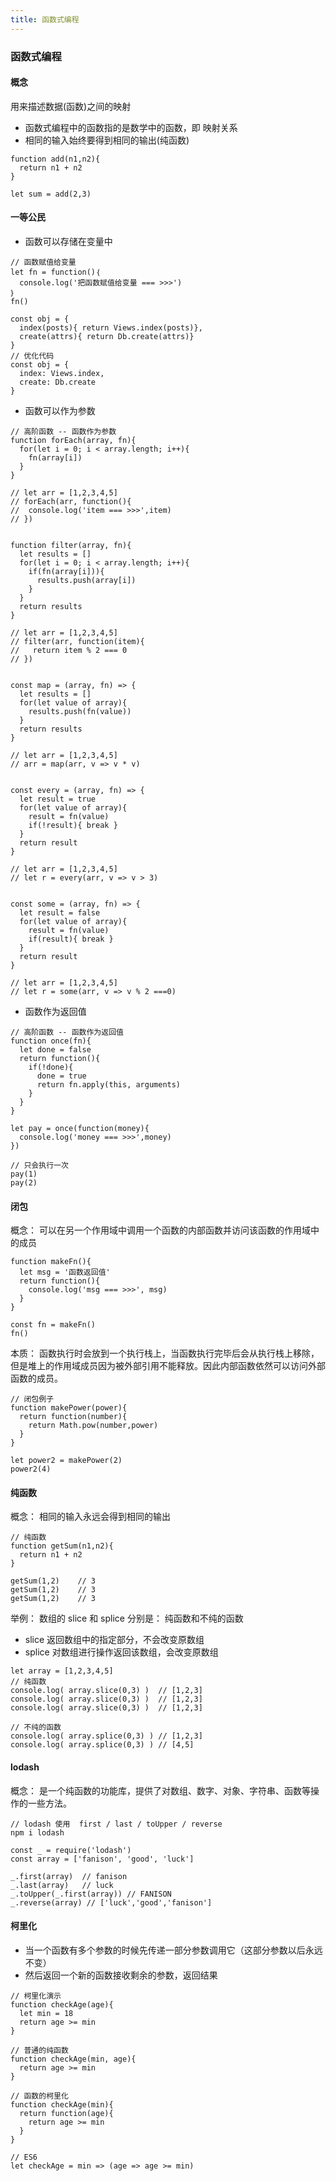 ```yaml
---
title: 函数式编程
---
```


### 函数式编程

#### 概念

用来描述数据(函数)之间的映射

- 函数式编程中的函数指的是数学中的函数，即 映射关系
- 相同的输入始终要得到相同的输出(纯函数)

```
function add(n1,n2){
  return n1 + n2
}

let sum = add(2,3)
```

#### 一等公民

- 函数可以存储在变量中

```
// 函数赋值给变量
let fn = function()｛
  console.log('把函数赋值给变量 === >>>')
｝
fn()

const obj = {
  index(posts){ return Views.index(posts)},
  create(attrs){ return Db.create(attrs)}
}
// 优化代码
const obj = {
  index: Views.index,
  create: Db.create
}
```

- 函数可以作为参数

```
// 高阶函数 -- 函数作为参数
function forEach(array, fn){
  for(let i = 0; i < array.length; i++){
    fn(array[i])
  }
}

// let arr = [1,2,3,4,5]
// forEach(arr, function(){
//  console.log('item === >>>',item)
// })


function filter(array, fn){
  let results = []
  for(let i = 0; i < array.length; i++){
    if(fn(array[i])){
      results.push(array[i])
    }
  }
  return results
}

// let arr = [1,2,3,4,5]
// filter(arr, function(item){
//   return item % 2 === 0
// })


const map = (array, fn) => {
  let results = []
  for(let value of array){
    results.push(fn(value))
  }
  return results
}

// let arr = [1,2,3,4,5]
// arr = map(arr, v => v * v)


const every = (array, fn) => {
  let result = true
  for(let value of array){
    result = fn(value)
    if(!result){ break }
  }
  return result
}

// let arr = [1,2,3,4,5]
// let r = every(arr, v => v > 3)


const some = (array, fn) => {
  let result = false
  for(let value of array){
    result = fn(value)
    if(result){ break }
  }
  return result
}

// let arr = [1,2,3,4,5]
// let r = some(arr, v => v % 2 ===0)
```

- 函数作为返回值

```
// 高阶函数 -- 函数作为返回值
function once(fn){
  let done = false
  return function(){
    if(!done){
      done = true
      return fn.apply(this, arguments)
    }
  }
}

let pay = once(function(money){
  console.log('money === >>>',money)
})

// 只会执行一次
pay(1)
pay(2)
```

#### 闭包

概念： 可以在另一个作用域中调用一个函数的内部函数并访问该函数的作用域中的成员

```
function makeFn(){
  let msg = '函数返回值'
  return function(){
    console.log('msg === >>>', msg)
  }
}

const fn = makeFn()
fn()
```

本质： 函数执行时会放到一个执行栈上，当函数执行完毕后会从执行栈上移除，但是堆上的作用域成员因为被外部引用不能释放。因此内部函数依然可以访问外部函数的成员。

```
// 闭包例子
function makePower(power){
  return function(number){
    return Math.pow(number,power)
  }
}

let power2 = makePower(2)
power2(4)
```

#### 纯函数

概念： 相同的输入永远会得到相同的输出

```
// 纯函数
function getSum(n1,n2){
  return n1 + n2
}

getSum(1,2)    // 3
getSum(1,2)    // 3
getSum(1,2)    // 3
```

举例：
数组的 slice 和 splice 分别是： 纯函数和不纯的函数

- slice 返回数组中的指定部分，不会改变原数组
- splice 对数组进行操作返回该数组，会改变原数组

```
let array = [1,2,3,4,5]
// 纯函数
console.log( array.slice(0,3) )  // [1,2,3]
console.log( array.slice(0,3) )  // [1,2,3]
console.log( array.slice(0,3) )  // [1,2,3]

// 不纯的函数
console.log( array.splice(0,3) ) // [1,2,3]
console.log( array.splice(0,3) ) // [4,5]
```

#### lodash

概念： 是一个纯函数的功能库，提供了对数组、数字、对象、字符串、函数等操作的一些方法。

```
// lodash 使用  first / last / toUpper / reverse
npm i lodash

const _ = require('lodash')
const array = ['fanison', 'good', 'luck']

_.first(array)  // fanison
_.last(array)   // luck
_.toUpper(_.first(array)) // FANISON
_.reverse(array) // ['luck','good','fanison']
```

#### 柯里化

- 当一个函数有多个参数的时候先传递一部分参数调用它（这部分参数以后永远不变）
- 然后返回一个新的函数接收剩余的参数，返回结果

```
// 柯里化演示
function checkAge(age){
  let min = 18
  return age >= min
}

// 普通的纯函数
function checkAge(min, age){
  return age >= min
}

// 函数的柯里化
function checkAge(min){
  return function(age){
    return age >= min
  }
}

// ES6
let checkAge = min => (age => age >= min)
```

